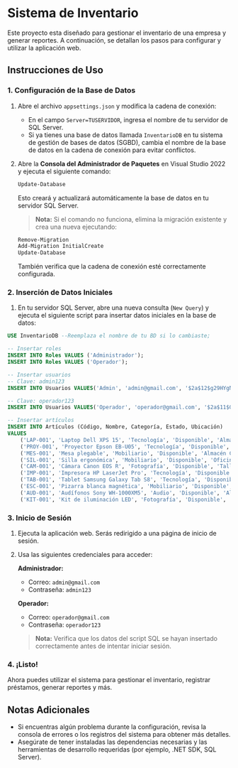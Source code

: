 # Sistema de Inventario
Este proyecto esta diseñado para gestionar el inventario de una empresa y generar reportes. A continuación, se detallan los pasos para configurar y utilizar la aplicación web.

## **Instrucciones de Uso**

### **1. Configuración de la Base de Datos**
1. Abre el archivo `appsettings.json` y modifica la cadena de conexión:
   - En el campo `Server=TUSERVIDOR`, ingresa el nombre de tu servidor de SQL Server.
   - Si ya tienes una base de datos llamada `InventarioDB` en tu sistema de gestión de bases de datos (SGBD), cambia el nombre de la base de datos en la cadena de conexión para evitar conflictos.

2. Abre la **Consola del Administrador de Paquetes** en Visual Studio 2022 y ejecuta el siguiente comando:
   ```bash
   Update-Database
   ```
   Esto creará y actualizará automáticamente la base de datos en tu servidor SQL Server.

   > **Nota:** Si el comando no funciona, elimina la migración existente y crea una nueva ejecutando:
   ```bash
   Remove-Migration
   Add-Migration InitialCreate
   Update-Database
   ```
   También verifica que la cadena de conexión esté correctamente configurada.

### **2. Inserción de Datos Iniciales**
1. En tu servidor SQL Server, abre una nueva consulta (`New Query`) y ejecuta el siguiente script para insertar datos iniciales en la base de datos:

```sql
USE InventarioDB --Reemplaza el nombre de tu BD si lo cambiaste;

-- Insertar roles
INSERT INTO Roles VALUES ('Administrador');
INSERT INTO Roles VALUES ('Operador');

-- Insertar usuarios
-- Clave: admin123
INSERT INTO Usuarios VALUES('Admin', 'admin@gmail.com', '$2a$12$g29HYgNkU3FjOORi3OXYyOrQ9pQFN8rGrkE3pDw6bFxk8WLlNkoqy', 1);

-- Clave: operador123
INSERT INTO Usuarios VALUES('Operador', 'operador@gmail.com', '$2a$11$GDEMBC/Yp4lUgHAzx9shZeIZ2b5yUUDAvZfAjacH/ULRIrhiz7V/i', 2);

-- Insertar artículos
INSERT INTO Artículos (Código, Nombre, Categoría, Estado, Ubicación)
VALUES 
    ('LAP-001', 'Laptop Dell XPS 15', 'Tecnología', 'Disponible', 'Almacén A'),
    ('PROY-001', 'Proyector Epson EB-U05', 'Tecnología', 'Disponible', 'Almacén B'),
    ('MES-001', 'Mesa plegable', 'Mobiliario', 'Disponible', 'Almacén C'),
    ('SIL-001', 'Silla ergonómica', 'Mobiliario', 'Disponible', 'Oficina 201'),
    ('CAM-001', 'Cámara Canon EOS R', 'Fotografía', 'Disponible', 'Taller'),
    ('IMP-001', 'Impresora HP LaserJet Pro', 'Tecnología', 'Disponible', 'Almacén A'),
    ('TAB-001', 'Tablet Samsung Galaxy Tab S8', 'Tecnología', 'Disponible', 'Oficina 102'),
    ('ESC-001', 'Pizarra blanca magnética', 'Mobiliario', 'Disponible', 'Sala de Reuniones 3'),
    ('AUD-001', 'Audífonos Sony WH-1000XM5', 'Audio', 'Disponible', 'Almacén B'),
    ('KIT-001', 'Kit de iluminación LED', 'Fotografía', 'Disponible', 'Taller');
```

### **3. Inicio de Sesión**
1. Ejecuta la aplicación web. Serás redirigido a una página de inicio de sesión.
2. Usa las siguientes credenciales para acceder:

   **Administrador:**
   - Correo: `admin@gmail.com`
   - Contraseña: `admin123`

   **Operador:**
   - Correo: `operador@gmail.com`
   - Contraseña: `operador123`

   > **Nota:** Verifica que los datos del script SQL se hayan insertado correctamente antes de intentar iniciar sesión.


### **4. ¡Listo!**
Ahora puedes utilizar el sistema para gestionar el inventario, registrar préstamos, generar reportes y más.

## **Notas Adicionales**
- Si encuentras algún problema durante la configuración, revisa la consola de errores o los registros del sistema para obtener más detalles.
- Asegúrate de tener instaladas las dependencias necesarias y las herramientas de desarrollo requeridas (por ejemplo, .NET SDK, SQL Server).
